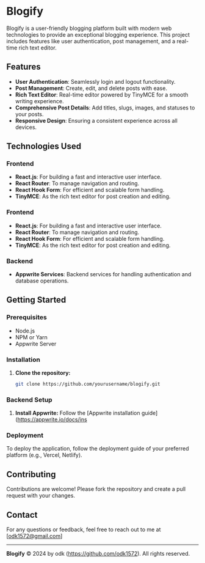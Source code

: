# Blogify

Blogify is a user-friendly blogging platform built with modern web technologies to provide an exceptional blogging experience. This project includes features like user authentication, post management, and a real-time rich text editor.

## Features

- **User Authentication**: Seamlessly login and logout functionality.
- **Post Management**: Create, edit, and delete posts with ease.
- **Rich Text Editor**: Real-time editor powered by TinyMCE for a smooth writing experience.
- **Comprehensive Post Details**: Add titles, slugs, images, and statuses to your posts.
- **Responsive Design**: Ensuring a consistent experience across all devices.

## Technologies Used

### Frontend
- **React.js**: For building a fast and interactive user interface.
- **React Router**: To manage navigation and routing.
- **React Hook Form**: For efficient and scalable form handling.
- **TinyMCE**: As the rich text editor for post creation and editing.

### Frontend
- **React.js**: For building a fast and interactive user interface.
- **React Router**: To manage navigation and routing.
- **React Hook Form**: For efficient and scalable form handling.
- **TinyMCE**: As the rich text editor for post creation and editing.

### Backend
- **Appwrite Services**: Backend services for handling authentication and database operations.

## Getting Started

### Prerequisites
- Node.js
- NPM or Yarn
- Appwrite Server

### Installation

1. **Clone the repository:**
    ```bash
    git clone https://github.com/yourusername/blogify.git
    ```

### Backend Setup

1. **Install Appwrite:**
    Follow the [Appwrite installation guide](https://appwrite.io/docs/ins
### Deployment

To deploy the application, follow the deployment guide of your preferred platform (e.g., Vercel, Netlify).

## Contributing

Contributions are welcome! Please fork the repository and create a pull request with your changes.

## Contact

For any questions or feedback, feel free to reach out to me at [odk1572@gmail.com]

---

**Blogify** © 2024 by odk
(https://github.com/odk1572). All rights reserved.
